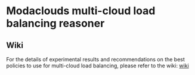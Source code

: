 # Modaclouds multi-cloud load balancing reasoner

## Wiki
For the details of experimental results and recommendations on the best policies to use for multi-cloud load balancing, please refer to the wiki:
[wiki](https://github.com/imperial-modaclouds/modaclouds-multi-cloud-lb-reasoner/wiki)
